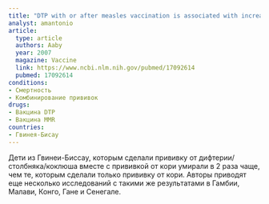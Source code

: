 ```yaml
---
title: "DTP with or after measles vaccination is associated with increased in-hospital mortality in Guinea-Bissau"
analyst: amantonio
article:
  type: article
  authors: Aaby
  year: 2007
  magazine: Vaccine
  link: https://www.ncbi.nlm.nih.gov/pubmed/17092614
  pubmed: 17092614
conditions:
- Смертность
- Комбинирование прививок
drugs:
- Вакцина DTP
- Вакцина MMR
countries:
- Гвинея-Бисау
---
```


Дети из Гвинеи-Биссау, которым сделали прививку от дифтерии/столбняка/коклюша вместе с прививкой от кори умирали в 2 раза чаще, чем те, которым сделали только прививку от кори.
Авторы приводят еще несколько исследований с такими же результатами в Гамбии, Малави, Конго, Гане и Сенегале.

